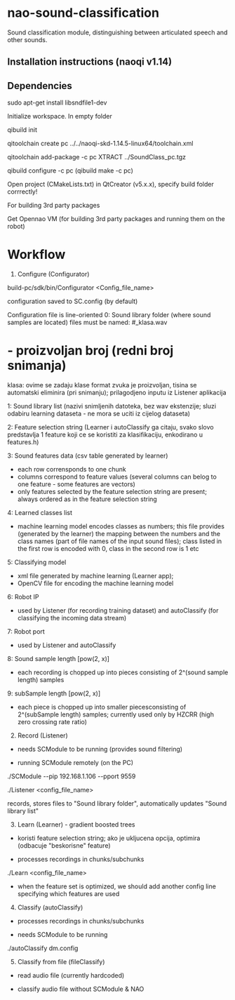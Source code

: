 nao-sound-classification
========================

Sound classification module, distinguishing between articulated speech and other sounds.


Installation instructions (naoqi v1.14)
-------------------------

Dependencies
------------

sudo apt-get install libsndfile1-dev

Initialize workspace. In empty folder

qibuild init

qitoolchain create pc ../../naoqi-skd-1.14.5-linux64/toolchain.xml

qitoolchain add-package -c pc XTRACT ../SoundClass_pc.tgz

qibuild configure -c pc
(qibuild make -c pc)

Open project (CMakeLists.txt) in QtCreator (v5.x.x), specify build folder corrrectly!

For building 3rd party packages

Get Opennao VM (for building 3rd party packages and running them on the robot)

Workflow
========

1) Configure (Configurator)

build-pc/sdk/bin/Configurator <Config_file_name>

configuration saved to SC.config (by default)

Configuration file is line-oriented
0: Sound library folder (where sound samples are located)
files must be named: #_klasa.wav
# - proizvoljan broj (redni broj snimanja)
klasa: ovime se zadaju klase
format zvuka je proizvoljan, tisina se automatski eliminira (pri snimanju); prilagodjeno inputu iz Listener aplikacija

1: Sound library list (nazivi snimljenih datoteka, bez wav ekstenzije; sluzi odabiru learning dataseta - ne mora se uciti iz cijelog dataseta)

2: Feature selection string (Learner i autoClassify ga citaju, svako slovo predstavlja 1 feature koji ce se koristiti za klasifikaciju, enkodirano u features.h)

3: Sound features data (csv table generated by learner)

- each row corrensponds to one chunk
- columns correspond to feature values (several columns can belog to one feature - some features are vectors)
- only features selected by the feature selection string are present; always ordered as in the feature selection string

4: Learned classes list

- machine learning model encodes classes as numbers; this file provides (generated by the learner) the mapping between the numbers and the class names (part of file names of the input sound files); class listed in the first row is encoded with 0, class in the second row is 1 etc 

5: Classifying model

- xml file generated by machine learning (Learner app);
- OpenCV file for encoding the machine learning model

6: Robot IP

- used by Listener (for recording training dataset) and autoClassify (for classifying the incoming data stream)

7: Robot port

- used by Listener and autoClassify

8: Sound sample length [pow(2, x)]

- each recording is chopped up into pieces consisting of  2^(sound sample length) samples 

9: subSample length [pow(2, x)]

- each piece is chopped up into smaller piecesconsisting of 2^(subSample length) samples; currently used only by HZCRR (high zero crossing rate ratio) 


2) Record (Listener)

- needs SCModule to be running (provides sound filtering)

- running SCModule remotely (on the PC)

./SCModule --pip 192.168.1.106 --pport 9559

./Listener <config_file_name>

records, stores files to "Sound library folder", automatically updates "Sound library list"

3) Learn (Learner) - gradient boosted trees

- koristi feature selection string; ako je ukljucena opcija, optimira (odbacuje "beskorisne" feature)

- processes recordings in chunks/subchunks 

./Learn <config_file_name>

- when the feature set is optimized, we should add another config line specifying which features are used

4) Classify (autoClassify)

- processes recordings in chunks/subchunks 

- needs SCModule to be running

./autoClassify dm.config

5) Classify from file (fileClassify)

- read audio file (currently hardcoded)

- classify audio file without SCModule & NAO

